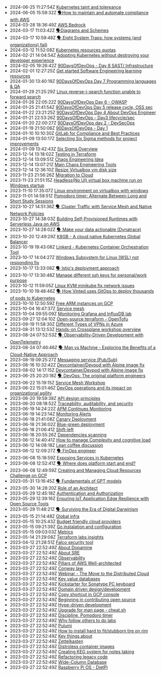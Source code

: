* 2024-06-25 11:27:54Z [Kubernetes taint and tolereance](../20230324163630)
* 2024-06-05 15:59:32Z [🗣️How to maintain and automate compliance with AWS](../20230324163629)
* 2024-03-28 18:36:49Z [AWS Bedrock](../20230324163628)
* 2024-03-17 11:03:42Z [🗣️Diagrams and Schemes](../20230221085024)
* 2024-03-17 10:59:48Z [🗣️ Eight System Traps: how systems (and organizations) faili](../20230324163627)
* 2024-03-12 11:52:08Z [Kubernetes resources quotas](../20230324163626)
* 2024-02-21 14:04:54Z [Adopting Kubernetes without destroying your developer experience](../20230324163625)
* 2024-02-05 19:26:42Z [90DaysOfDevOps - Day 8 SAST/ Infrastructure](../20230324163624)
* 2024-02-01 12:27:25Z [Get started Software Engineering learning resources](../20221107092258)
* 2024-01-30 13:40:19Z [90DaysOfDevOps Day 7 Programming languages & QA](../20230324163619)
* 2024-01-29 21:25:29Z [Linux reverse-i-search function unable to forward search](../20220727085343)
* 2024-01-26 22:05:22Z [90DaysOfDevOps Day 6 - OWASP](../20230324163618)
* 2024-01-25 21:41:54Z [90DaysOfDevOps Day 5 release cycle, OSS sec](../20230324163617)
* 2024-01-22 23:21:25Z [90DaysOfDevOps Day 4 About DevOps Engineer](../20230324163616)
* 2024-01-21 22:53:26Z [90DaysOfDevOps - Day3 lifecycle/sec](../20230324163615)
* 2024-01-20 22:00:27Z [90DaysOfDevOps day 2 - DevSecOps](../20230324163614)
* 2024-01-19 21:50:06Z [90DaysOfDevOps - Day 1](../20230324163613)
* 2024-01-10 10:10:30Z [GitLab for Compliance and Best Practices](../20230324163611)
* 2024-01-09 13:50:17Z [Selecting Six Sigma methods for project improvements](../20230324163610)
* 2024-01-09 13:42:43Z [Six Sigma Overview](../20230324163609)
* 2023-12-14 13:18:02Z [Testing in Terraform](../20221024101)
* 2023-12-14 13:09:51Z [Chaos Engineering Idea](../2022053012365)
* 2023-12-14 13:07:21Z [Main Chaos Engineering Tools](../20230324163530)
* 2023-12-14 12:36:10Z [Resize Virtualbox vm disk size](../20230324163606)
* 2023-11-23 21:56:26Z [Migration to Cloud](../20230324163602)
* 2023-11-23 21:51:15Z [Headless(No UI) virtual box machine run on Windows startup](../20230324163605)
* 2023-11-10 17:35:07Z [Linux environment on virtualbox with windows](../20230324163603)
* 2023-11-01 14:58:51Z [Pomodoro timer: Alternate Between Long and Short Study Sessions](../20230324163600)
* 2023-10-27 14:51:36Z [🗣️ Cluster Traffic with Service Mesh and Native Network Policies](../20230324163597)
* 2023-10-27 14:38:03Z [Building Self-Provisioned Runtimes with Serverless Java on AWS](../20230324163594)
* 2023-10-27 14:28:02Z [🗣️ Make your data actionable (Dynatrace)](../20230324163593)
* 2023-10-20 12:49:29Z [K8GB - A cloud native Kubernetes Global Balancer](../20230324163592)
* 2023-10-19 19:43:08Z [Linkerd - Kubernetes Container Orchestration Tool](../20230324163591)
* 2023-10-17 14:04:27Z [Windows Subsystem for Linux (WSL) not responding fix](../20230324163567)
* 2023-10-17 13:33:08Z [🗣️ Istio's deployment approach](../20230324163582)
* 2023-10-17 13:30:48Z [Manage different ssh keys for personal/work purpose](../20230324163590)
* 2023-10-12 11:59:05Z [Linux KVM minikube fix network issues](../20230324163589)
* 2023-10-10 19:48:46Z [🗣️ How Vinted uses GitOps to deploy thousands of pods to Kubernetes](../20230324163588)
* 2023-10-10 12:50:59Z [Free ARM instances on GCP](../20230324163587)
* 2023-10-04 16:47:37Z [Service mesh](../20220626113629)
* 2023-10-04 09:55:09Z [Monitoring Grafana and InfluxDB lab](../20230324163586)
* 2023-09-27 12:04:10Z [Open-source terraform - OpenTofu](../20230324163585)
* 2023-09-19 11:58:30Z [Different Types of VPNs in Azure](../20230324163583)
* 2023-08-31 13:12:53Z [Hands-on Crossplane workshop overview](../20230324163581)
* 2023-08-24 07:52:53Z [🗣️ Observability-Driven Development with OpenTelemetry](../20230324163571)
* 2023-08-24 07:46:46Z [🗣️ Man vs Machine - Exploring the Benefits of a Cloud-Native Approach](../20230324163570)
* 2023-08-19 09:25:27Z [Messaging service (Pub/Sub)](../20230324163569)
* 2023-08-16 10:32:42Z [Devcontainer/Devpod with Alpine image fix](../20230324163568)
* 2023-08-02 14:17:15Z [Devcontainer/Devpod with Alpine image fix](../20230324163566)
* 2023-06-25 20:20:18Z [🗣️ DevOps: The original platform engineers](../20230324163565)
* 2023-06-22 15:19:15Z [Service Mesh Workshop](../20230324163564)
* 2023-06-22 15:01:46Z [DevOps operations and its impact on organizational agility](../20230324163563)
* 2023-06-20 19:59:38Z [API design principles](../20230324163559)
* 2023-06-20 08:18:52Z [Traceability, auditability, and security](../20230324163553)
* 2023-06-19 14:24:22Z [APM Continues Monitoring](../20230324163556)
* 2023-06-19 14:23:14Z [Monitoring Alerts](../20230324163557)
* 2023-06-18 21:41:08Z [Canary Deployment](../20230324163555)
* 2023-06-18 21:36:02Z [Blue-green deployment](../20230324163554)
* 2023-06-18 21:06:41Z [Shift-left](../20230324163552)
* 2023-06-18 20:55:26Z [Dependencies scanning](../20220213072247)
* 2023-06-12 14:40:41Z [How to manage Complexity and cognitive load](../20230324163551)
* 2023-06-12 14:08:18Z [Lean coffee discussion](../20230324163550)
* 2023-06-12 12:09:27Z [🗣️ FinOps engineer](../20230324163549)
* 2023-06-08 15:18:59Z [Exposing Services in Kubernetes](../20230324163546)
* 2023-06-08 12:52:41Z [🗣️ Where does platform start and end? ](../20230324163544)
* 2023-06-08 12:49:59Z [Creating and Managing Cloud Resources Challenge on GCP](../20230324163543)
* 2023-05-31 13:16:45Z [🗣️ Fundamentals of GPT models](../20230324163542)
* 2023-05-30 14:28:20Z [Role of an Architect](../20230324163540)
* 2023-05-29 12:45:18Z [Authentication and Authorization](../20230324163539)
* 2023-05-29 12:39:16Z [Ensuring IoT Application Edge Resilience with Open Source Tools](../20230324163538)
* 2023-05-29 11:48:21Z [🗣️ Surviving the Era of Digital Darwinism](../20230324163534)
* 2023-05-15 21:14:48Z [Global infra](../20230324163529)
* 2023-05-15 10:25:43Z [Budget friendly cloud providers](../20220414064559)
* 2023-05-15 09:21:39Z [Go instalation and configuration](../20230324163528)
* 2023-05-15 09:03:03Z [Metrics](../20221024104)
* 2023-05-14 21:29:08Z [Terraform labs insights](../20230324163527)
* 2023-04-12 21:28:51Z [Falco security tool](../20230324163526)
* 2023-03-27 22:52:49Z [About Dopamine](../20220128092246)
* 2023-03-27 22:52:49Z [About SRE](../20221025064541)
* 2023-03-27 22:52:49Z [Observability](../20230324163525)
* 2023-03-27 22:52:49Z [Pillars of AWS Well-architected](../20230209085024)
* 2023-03-27 22:52:49Z [Conway law](../20221025093820)
* 2023-03-27 22:52:49Z [Webinar - The Move to the Distributed Cloud](../20221017072621)
* 2023-03-27 22:52:49Z [Key value databases](../20220116095257)
* 2023-03-27 22:52:49Z [Kickstarter for Sonatype PC keyboard](../20220117074436)
* 2023-03-27 22:52:49Z [Domain driven design/development](../20220826032709)
* 2023-03-27 22:52:49Z [Copy shortcut in GCP console](../20221102030601)
* 2023-03-27 22:52:49Z [Beginning in contributing open source](../20230324163523)
* 2023-03-27 22:52:49Z [Hype-driven development](../202205301010)
* 2023-03-27 22:52:49Z [Upgrade for man page - cheat.sh](../20220814073619)
* 2023-03-27 22:52:49Z [Discipline, Pomodoro timer](../202111032008)
* 2023-03-27 22:52:49Z [Why follow others to do labs](../20230219061257)
* 2023-03-27 22:52:49Z [Pulumi ](../20220919084940)
* 2023-03-27 22:52:49Z [How to install hard to fit/stubborn tire on rim](../20220503101007)
* 2023-03-27 22:52:49Z [Key things about ](../20220217091859)
* 2023-03-27 22:52:49Z [Zettelkasten](../20220923075718)
* 2023-03-27 22:52:49Z [Distroless container images](../20220821062737)
* 2023-03-27 22:52:49Z [Creating KEG system for notes taking](../20230324163524)
* 2023-03-27 22:52:49Z [Refactoring legacy code](../20220530123459)
* 2023-03-27 22:52:49Z [Wide-Column Database](../20220117094258)
* 2023-03-27 22:52:49Z [Raspberry Pi OS - DietPi](../20220513101212)
